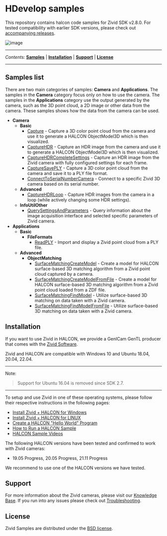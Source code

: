 # HDevelop samples

This repository contains halcon code samples for Zivid SDK v2.8.0. For
tested compatibility with earlier SDK versions, please check out
[accompanying
releases](https://github.com/zivid/zivid-halcon-samples/tree/master/../../releases).

![image](https://www.zivid.com/hubfs/softwarefiles/images/zivid-generic-github-header.png)



---

*Contents:*
[**Samples**](#Samples-list) |
[**Installation**](#Installation) |
[**Support**](#Support) |
[**License**](#License)

---



## Samples list

There are two main categories of samples: **Camera** and
**Applications**. The samples in the **Camera** category focus only on
how to use the camera. The samples in the **Applications** category use
the output generated by the camera, such as the 3D point cloud, a 2D
image or other data from the camera. These samples shows how the data
from the camera can be used.

  - **Camera**
      - **Basic**
          - [Capture](https://github.com/zivid/zivid-halcon-samples/tree/master//source/Camera/Basic/Capture.hdev) - Capture a 3D color point cloud from the camera and use it
            to generate a HALCON ObjectModel3D which is then visualized.
          - [CaptureHDR](https://github.com/zivid/zivid-halcon-samples/tree/master//source/Camera/Basic/CaptureHDR.hdev) - Capture an HDR image from the camera and use it to
            generate a HALCON ObjectModel3D which is then visualized.
          - [CaptureHDRCompleteSettings](https://github.com/zivid/zivid-halcon-samples/tree/master//source/Camera/Basic/CaptureHDRCompleteSettings.hdev) - Capture an HDR image from the Zivid camera with fully
            configured settings for each frame.
          - [CaptureSavePLY](https://github.com/zivid/zivid-halcon-samples/tree/master//source/Camera/Basic/CaptureSavePLY.hdev) - Capture a 3D color point cloud from the camera and save it
            to a PLY file format.
          - [ConnectToSerialNumberCamera](https://github.com/zivid/zivid-halcon-samples/tree/master//source/Camera/Basic/ConnectToSerialNumberCamera.hdev) - Connect to a specific Zivid 3D camera based on its serial
            number.
      - **Advanced**
          - [CaptureHDRLoop](https://github.com/zivid/zivid-halcon-samples/tree/master//source/Camera/Advanced/CaptureHDRLoop.hdev) - Capture HDR images from the camera in a loop (while
            actively changing some HDR settings).
      - **InfoUtilOther**
          - [QuerySettingsAndParameters](https://github.com/zivid/zivid-halcon-samples/tree/master//source/Camera/InfoUtilOther/QuerySettingsAndParameters.hdev) - Query information about the image acquisition interface
            and selected specific parameters of Zivid camera.
  - **Applications**
      - **Basic**
          - **FileFormats**
              - [ReadPLY](https://github.com/zivid/zivid-halcon-samples/tree/master//source/Applications/Basic/FileFormats/ReadPLY.hdev) - Import and display a Zivid point cloud from a PLY
                file.
      - **Advanced**
          - **ObjectMatching**
              - [SurfaceMatchingCreateModel](https://github.com/zivid/zivid-halcon-samples/tree/master//source/Applications/Advanced/ObjectMatching/SurfaceMatchingCreateModel.hdev) - Create a model for HALCON surface-based 3D matching
                algorithm from a Zivid point cloud captured by a camera.
              - [SurfaceMatchingCreateModelFromFile](https://github.com/zivid/zivid-halcon-samples/tree/master//source/Applications/Advanced/ObjectMatching/SurfaceMatchingCreateModelFromFile.hdev) - Create a model for HALCON surface-based 3D matching
                algorithm from a Zivid point cloud loaded from a ZDF
                file.
              - [SurfaceMatchingFindModel](https://github.com/zivid/zivid-halcon-samples/tree/master//source/Applications/Advanced/ObjectMatching/SurfaceMatchingFindModel.hdev) - Utilize surface-based 3D matching on data taken with a
                Zivid camera.
              - [SurfaceMatchingFindModelFromFile](https://github.com/zivid/zivid-halcon-samples/tree/master//source/Applications/Advanced/ObjectMatching/SurfaceMatchingFindModelFromFile.hdev) - Utilize surface-based 3D matching on data taken with a
                Zivid camera.

## Installation

If you want to use Zivid in HALCON, we provide a GenICam GenTL producer
that comes with the [Zivid Software](http://www.zivid.com/downloads).

Zivid and HALCON are compatible with Windows 10 and Ubuntu 18.04, 20.04,
22.04.

-----

Note:

> Support for Ubuntu 16.04 is removed since SDK 2.7.

-----

To setup and use Zivid in one of these operating systems, please follow
their respective instructions in the following pages:

  - [Install Zivid + HALCON for
    Windows](https://support.zivid.com/latest/api-reference/samples/halcon/install-zivid-halcon-for-windows.html)
  - [Install Zivid + HALCON for
    LINUX](https://support.zivid.com/latest/api-reference/samples/halcon/install-zivid-halcon-for-linux.html)
  - [Create a HALCON "Hello World"
    Program](https://support.zivid.com/latest/api-reference/samples/halcon/create-a-halcon-hello-world.html)
  - [How to Run a HALCON
    Sample](https://support.zivid.com/latest/api-reference/samples/halcon/how-to-run-a-halcon-sample.html)
  - [HALCON Sample
    Videos](https://support.zivid.com/latest/api-reference/samples/halcon/halcon-sample-videos.html)

The following HALCON versions have been tested and confirmed to work
with Zivid cameras:

  - 19.05 Progress, 20.05 Progress, 21.11 Progress

We recommend to use one of the HALCON versions we have tested.

## Support

For more information about the Zivid cameras, please visit our
[Knowledge Base](https://support.zivid.com/latest). If you run into any
issues please check out
[Troubleshooting](https://support.zivid.com/latest/support/troubleshooting.html).

## License

Zivid Samples are distributed under the [BSD
license](https://github.com/zivid/zivid-halcon-samples/tree/master/LICENSE).
